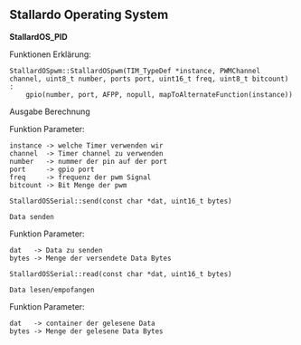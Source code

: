 ## **Stallardo Operating System**
**StallardOS_PID**



Funktionen Erklärung:

```
StallardOSpwm::StallardOSpwm(TIM_TypeDef *instance, PWMChannel channel, uint8_t number, ports port, uint16_t freq, uint8_t bitcount) : 
    gpio(number, port, AFPP, nopull, mapToAlternateFunction(instance))
```
Ausgabe Berechnung

Funktion Parameter:
```
instance -> welche Timer verwenden wir
channel  -> Timer channel zu verwenden
number   -> nummer der pin auf der port
port     -> gpio port
freq     -> frequenz der pwm Signal
bitcount -> Bit Menge der pwm
```

```
StallardOSSerial::send(const char *dat, uint16_t bytes)

Data senden
```

Funktion Parameter:
```
dat   -> Data zu senden
bytes -> Menge der versendete Data Bytes
```


```
StallardOSSerial::read(const char *dat, uint16_t bytes)

Data lesen/empofangen
```

Funktion Parameter:
```
dat   -> container der gelesene Data
bytes -> Menge der gelesene Data Bytes
```